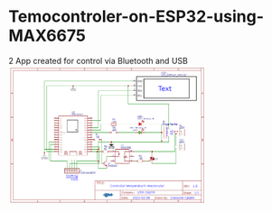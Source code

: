 # Temocontroler-on-ESP32-using-MAX6675

 2 App created for control via Bluetooth and USB
<img src="thermocontrol.png" width="350" title="ultrasonic generator" align="center">
